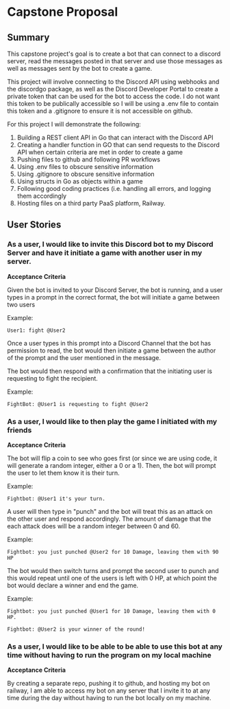 # Capstone Proposal
## Summary

This capstone project's goal is to create a bot that
can connect to a discord server, read the messages posted
in that server and use those messages as well as messages
sent by the bot to create a game.

This project will involve connecting to the Discord API
using webhooks and the discordgo package, as well as the
Discord Developer Portal to create a private token that
can be used for the bot to access the code. I do not want this
token to be publically accessible so I will be using a .env file to contain this token
and a .gitignore to ensure it is not accessible on github.

For this project I will demonstrate the following:

1. Building a REST client API in Go that can interact with the Discord API
2. Creating a handler function in GO that can send requests to the Discord API when certain criteria are met in order to create a game
3. Pushing files to github and following PR workflows 
4. Using .env files to obscure sensitive information
5. Using .gitignore to obscure sensitive information
6. Using structs in Go as objects within a game
7. Following good coding practices (i.e. handling all errors, and logging them accordingly
8. Hosting files on a third party PaaS platform, Railway.


## User Stories

### As a user, I would like to invite this Discord bot to my Discord Server and have it initiate a game with another user in my server.

**Acceptance Criteria**

Given the bot is invited to your Discord Server, the bot is running, and
a user types in a prompt in the correct format, the bot will initiate a game
between two users

Example:
```
User1: fight @User2
```

Once a user types in this prompt into a Discord Channel that the bot has permission to read, the bot
would then initiate a game between the author of the prompt and the user mentioned in the message.

The bot would then respond with a confirmation that the initiating user is requesting to fight the recipient.

Example: 
```
FightBot: @User1 is requesting to fight @User2
```

### As a user, I would like to then play the game I initiated with my friends

**Acceptance Criteria**

The bot will flip a coin to see who goes first (or since we are using code, it will generate a random integer, either a 0 or a 1). Then, the bot will prompt the user to let them know it is their turn.

Example:
```
Fightbot: @User1 it's your turn.
```

A user will then type in "punch" and the bot will treat this as an attack on the other user and respond accordingly.
The amount of damage that the each attack does will be a random integer between 0 and 60.

Example:
```
Fightbot: you just punched @User2 for 10 Damage, leaving them with 90 HP
```
The bot would then switch turns and prompt the second user to punch and this would repeat until one of the users 
is left with 0 HP, at which point the bot would declare a winner and end the game.

Example: 
```
Fightbot: you just punched @User1 for 10 Damage, leaving them with 0 HP.

Fightbot: @User2 is your winner of the round!
```
### As a user, I would like to be able to be able to use this bot at any time without having to run the program on my local machine

**Acceptance Criteria**

By creating a separate repo, pushing it to github, and hosting my bot on railway, I am able to access my bot on any server
that I invite it to at any time during the day without having to run the bot locally on my machine.

